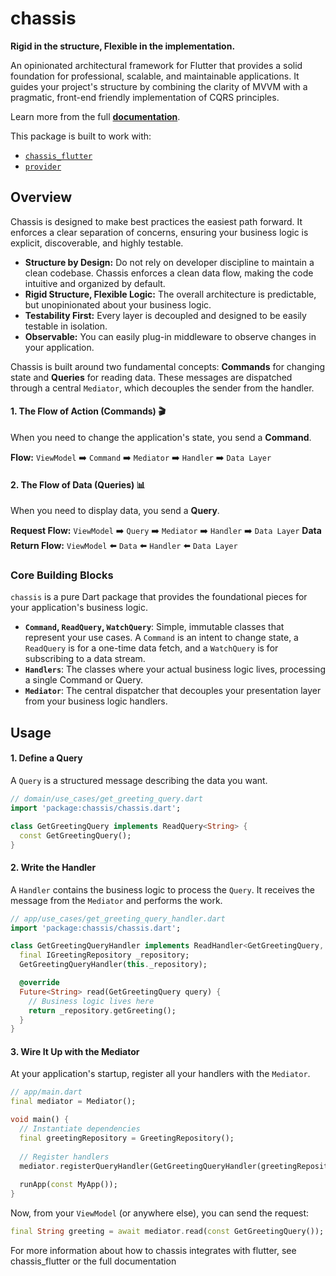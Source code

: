 # chassis

**Rigid in the structure, Flexible in the implementation.**

An opinionated architectural framework for Flutter that provides a solid foundation for professional, scalable, and maintainable applications. It guides your project's structure by combining the clarity of MVVM with a pragmatic, front-end friendly implementation of CQRS principles.

Learn more from the full **[documentation](https://affordant.gitbook.io/chassis/)**.

This package is built to work with:

  * [`chassis_flutter`](https://pub.dev/packages/chassis_flutter)
  * [`provider`](https://pub.dev/packages/provider)

## Overview

Chassis is designed to make best practices the easiest path forward. It enforces a clear separation of concerns, ensuring your business logic is explicit, discoverable, and highly testable.

  * **Structure by Design:** Do not rely on developer discipline to maintain a clean codebase. Chassis enforces a clean data flow, making the code intuitive and organized by default.
  * **Rigid Structure, Flexible Logic:** The overall architecture is predictable, but unopinionated about your business logic.
  * **Testability First:** Every layer is decoupled and designed to be easily testable in isolation.
  * **Observable:** You can easily plug-in middleware to observe changes in your application.

Chassis is built around two fundamental concepts: **Commands** for changing state and **Queries** for reading data. These messages are dispatched through a central `Mediator`, which decouples the sender from the handler.

#### 1\. The Flow of Action (Commands) 🎬

When you need to change the application's state, you send a **Command**.

**Flow:** `ViewModel` ➡️ `Command` ➡️ `Mediator` ➡️ `Handler` ➡️ `Data Layer`

#### 2\. The Flow of Data (Queries) 📊

When you need to display data, you send a **Query**.

**Request Flow:** `ViewModel` ➡️ `Query` ➡️ `Mediator` ➡️ `Handler` ➡️ `Data Layer`
**Data Return Flow:** `ViewModel` ⬅️ `Data` ⬅️ `Handler` ⬅️ `Data Layer`

### Core Building Blocks

`chassis` is a pure Dart package that provides the foundational pieces for your application's business logic.

  * **`Command`, `ReadQuery`, `WatchQuery`**: Simple, immutable classes that represent your use cases. A `Command` is an intent to change state, a `ReadQuery` is for a one-time data fetch, and a `WatchQuery` is for subscribing to a data stream.
  * **`Handlers`**: The classes where your actual business logic lives, processing a single Command or Query.
  * **`Mediator`**: The central dispatcher that decouples your presentation layer from your business logic handlers.

## Usage

#### 1\. Define a Query

A `Query` is a structured message describing the data you want.

```dart
// domain/use_cases/get_greeting_query.dart
import 'package:chassis/chassis.dart';

class GetGreetingQuery implements ReadQuery<String> {
  const GetGreetingQuery();
}
```

#### 2\. Write the Handler

A `Handler` contains the business logic to process the `Query`. It receives the message from the `Mediator` and performs the work.

```dart
// app/use_cases/get_greeting_query_handler.dart
import 'package:chassis/chassis.dart';

class GetGreetingQueryHandler implements ReadHandler<GetGreetingQuery, String> {
  final IGreetingRepository _repository;
  GetGreetingQueryHandler(this._repository);

  @override
  Future<String> read(GetGreetingQuery query) {
    // Business logic lives here
    return _repository.getGreeting();
  }
}
```

#### 3\. Wire It Up with the Mediator

At your application's startup, register all your handlers with the `Mediator`.

```dart
// app/main.dart
final mediator = Mediator();

void main() {
  // Instantiate dependencies
  final greetingRepository = GreetingRepository();
  
  // Register handlers
  mediator.registerQueryHandler(GetGreetingQueryHandler(greetingRepository));
  
  runApp(const MyApp());
}
```

Now, from your `ViewModel` (or anywhere else), you can send the request:

```dart
final String greeting = await mediator.read(const GetGreetingQuery());
```

For more information about how to chassis integrates with flutter, see chassis_flutter or the full documentation